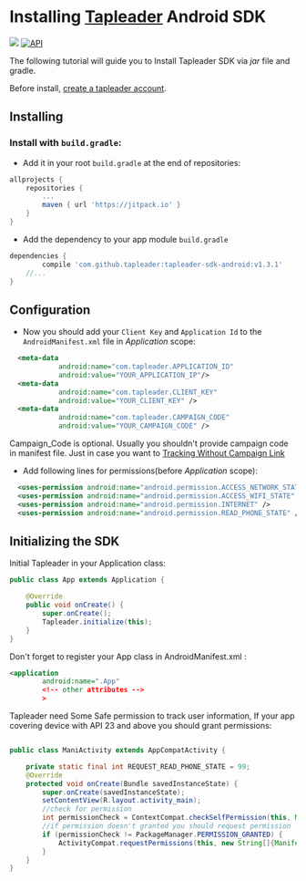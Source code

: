 # Installing [Tapleader](http://tapleader.com) Android SDK 

[![](https://jitpack.io/v/tapleader/tapleader-sdk-android.svg)](https://jitpack.io/#tapleader/tapleader-sdk-android) [![API](https://img.shields.io/badge/API-15%2B-blue.svg?style=flat)](https://android-arsenal.com/api?level=15)

The following tutorial will guide you to Install Tapleader SDK via *jar* file and gradle.

Before install, [create a tapleader account](http://tapleader.com/account/register).

## Installing

### Install with `build.gradle`:

* Add it in your root `build.gradle` at the end of repositories:
```gradle
allprojects {
	repositories {
		...
		maven { url 'https://jitpack.io' }
	}
}
```
* Add the dependency to your app module `build.gradle`
```gradle
dependencies {
        compile 'com.github.tapleader:tapleader-sdk-android:v1.3.1'
	//...
}
```

## Configuration

* Now you should add your `Client Key` and `Application Id` to the `AndroidManifest.xml` file in *Application* scope:
```xml
  <meta-data
            android:name="com.tapleader.APPLICATION_ID"
            android:value="YOUR_APPLICATION_IP"/>
  <meta-data
            android:name="com.tapleader.CLIENT_KEY"
            android:value="YOUR_CLIENT_KEY" />
  <meta-data
            android:name="com.tapleader.CAMPAIGN_CODE"
            android:value="YOUR_CAMPAIGN_CODE" />
 ```
 Campaign_Code is optional. Usually you shouldn't provide campaign code in manifest file. Just in case you want to [Tracking Without Campaign Link](https://tapleader.com/docs/no-link-tracking)
* Add following lines for permissions(before *Application* scope):

```xml
  <uses-permission android:name="android.permission.ACCESS_NETWORK_STATE" />
  <uses-permission android:name="android.permission.ACCESS_WIFI_STATE" />
  <uses-permission android:name="android.permission.INTERNET" />
  <uses-permission android:name="android.permission.READ_PHONE_STATE" />
```

## Initializing the SDK

Initial Tapleader in your Application class:

```java
public class App extends Application {

    @Override
    public void onCreate() {
        super.onCreate();
        Tapleader.initialize(this);
    }
}
```
Don't forget to register your App class in AndroidManifest.xml :

```xml
<application
        android:name=".App"
        <!-- other attributes -->
        >
```


Tapleader need Some Safe permission to track user information, If your app covering device with API 23 and above you should grant permissions:

```java

public class ManiActivity extends AppCompatActivity {

    private static final int REQUEST_READ_PHONE_STATE = 99;
    @Override
    protected void onCreate(Bundle savedInstanceState) {
        super.onCreate(savedInstanceState);
        setContentView(R.layout.activity_main);
        //check for permission
        int permissionCheck = ContextCompat.checkSelfPermission(this, Manifest.permission.READ_PHONE_STATE);
        //if permission doesn't granted you should request permission
        if (permissionCheck != PackageManager.PERMISSION_GRANTED) {
            ActivityCompat.requestPermissions(this, new String[]{Manifest.permission.READ_PHONE_STATE}, REQUEST_READ_PHONE_STATE);
        }
    }
}
```

